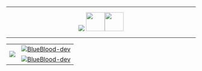 
<hr>
<div align="center">  <span><img src="https://user-images.githubusercontent.com/64016811/146664953-260f23f4-4e60-4775-abce-c1e04d3330bd.gif"> <img height="50" width="50" src="https://media.tenor.com/images/39b5909d8eb12e62d6b0926a39d9c4b5/tenor.gif" ><img height="50" width="50" src="https://thumbs.gfycat.com/BrownAnchoredBelugawhale-max-1mb.gif" ></span></h1></div>
<hr>


<table cellpadding="0" cellspacing="0" border="0" align = "center" >
  <tr>
    <td rowspan="2">
      <p align="left"> <a href="https://github.com/BlueBlood-dev">
  <img align="center" src="https://github-readme-stats.vercel.app/api/top-langs/?username=BlueBlood-dev&langs_count=7&show_icons=true&theme=material-palenight&count_private=true&hide=CMake&exclude_repo=-ITMO-Algo-1-sem,1stSemCLang&text_color=4AD3DD" />
</a> </p></td>
    <td><a href="https://github.com/BlueBlood-dev">
   <img align="center" src="https://github-readme-stats.vercel.app/api?username=BlueBlood-dev&show_icons=true&theme=material-palenight&count_private=true&text_color=4AD3DD" alt="BlueBlood-dev"/>
</a> </td>
  </tr>
  <tr>
    <td><a href="https://github.com/BlueBlood-dev">
   <img align="center" src="https://github-readme-streak-stats.herokuapp.com?user=BlueBlood-dev&theme=material-palenight&currStreakNum=4AD3DD" alt="BlueBlood-dev"/>
</a></td> 
  </tr>
  </table>
